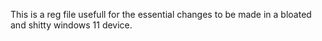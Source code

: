 This is a reg file usefull for the essential changes to be made in a bloated and shitty windows 11 device.
